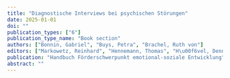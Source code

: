 ```yaml
---
title: "Diagnostische Interviews bei psychischen Störungen"
date: 2025-01-01
doi: ""
publication_types: ["6"]
publication_type_name: "Book section"
authors: ["Bonnin, Gabriel", "Buys, Petra", "Brachel, Ruth von"]
editors: ["Markowetz, Reinhard", "Hennemann, Thomas", "H\u00f6vel, Dennis", "Casale, Gino"]
publication: "Handbuch Förderschwerpunkt emotional-soziale Entwicklung"
abstract: ""
---
```

